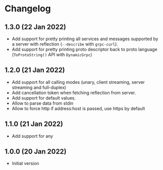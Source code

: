 # Changelog

## 1.3.0 (22 Jan 2022)
- Add support for pretty printing all services and messages supported by a server with reflection (`--describe` with `grpc-curl`).
- Add support for pretty printing proto descriptor back to proto language (`ToProtoString()` API with `DynamicGrpc`)

## 1.2.0 (21 Jan 2022)
- Add support for all calling modes (unary, client streaming, server streaming and full-duplex)
- Add cancellation token when fetching reflection from server.
- Add support for default values.
- Allow to parse data from stdin
- Allow to force http if address:host is passed, use https by default

## 1.1.0 (21 Jan 2022)
- Add support for any

## 1.0.0 (20 Jan 2022)

- Initial version
